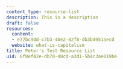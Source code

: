 ```yaml
---
content_type: resource-list
description: This is a description
draft: false
resources:
  content:
  - e77bc9dd-c7b3-40e2-82f8-db3b4951aecd
  website: what-is-capitalism
title: Peter's Test Resource List
uid: 6f8ef42e-db70-48cd-a3d1-5b4c3ae019be
---
```

